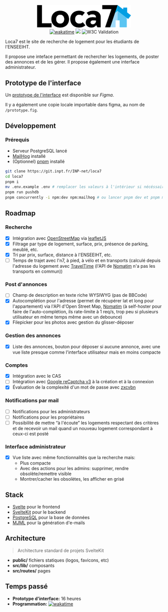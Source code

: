 <div align="center">
  <img width="300" src="public/loca7-wordmark.svg">
  <br>
  <a href="https://wakatime.com/@ewen_lbh/projects/adljqhspbi"><img src="https://wakatime.com/badge/user/0054cecb-dd63-44eb-9e94-ed53ccb8506a/project/92917f76-b95c-4e47-bc96-986e5e983a37.svg" alt="wakatime"></a>
  <a href="https://loca7.vercel.app"><img src="https://vercelbadge.vercel.app/api/ewen-lbh/loca7"></a>
<img alt="W3C Validation" src="https://img.shields.io/w3c-validation/html?targetUrl=https%3A%2F%2Floca7.vercel.app&label=w3c%20validation">
</div>

Loca7 est le site de recherche de logement pour les étudiants de l'ENSEEIHT.

Il propose une inteface permettant de rechercher les logements, de poster des annonces et de les gérer. Il propose également une interface administrateur.

## Prototype de l'interface

Un [prototype de l'interface](https://www.figma.com/file/Y6xMoifKInWIAGuGGdZp49/loca7?node-id=0%3A1&t=UtmI53RLcQkMtKkV-1) est disponible sur _Figma_.

Il y a également une copie locale importable dans figma, au nom de `/prototype.fig`.

## Développement

### Prérequis

- Serveur PostgreSQL lancé
- [MailHog](https://github.com/mailhog/MailHog) installé
- (Optionnel) [pnpm](https://pnpm.io/installation) installé

```bash
git clone https://git.inpt.fr/INP-net/loca7
cd loca7
pnpm i
mv .env.example .env # remplacer les valeurs à l'intérieur si nécéssaire
pnpm run pushdb
pnpm concurrently -i npm:dev npm:mailhog # ou lancer pnpm dev et pnpm mailhog dans 2 terminaux
```

## Roadmap

### Recherche

- [x] Intégration avec [OpenStreetMap](https://www.openstreetmap.org) via [leafletJS](https://leafletjs.com)
- [x] Filtrage par type de logement, surface, prix, présence de parking, meublé, etc.
- [x] Tri par prix, surface, distance à l'ENSEEIHT, etc.
- [ ] Temps de trajet avec l'n7, à pied, à vélo et en transports (calculé depuis l'adresse du logement avec [TravelTime](https://docs.traveltime.com/api/) (l'API de [Nomatim]() n'a pas les transports en commun))

### Post d'annonces

- [ ] Champ de description en texte riche WYSIWYG (pas de BBCode)
- [x] Autocomplétion pour l'adresse (permet de récupérer lat et long pour l'appartement) via l'API d'Open Street Map, [Nomatim](https://nominatim.org/release-docs/develop/)
      (à self-hoster pour faire de l'auto-complétion, ils rate-limite à 1 req/s, trop peu si plusieurs utilisateur en même temps même avec un debounce)
- [x] Filepicker pour les photos avec gestion du glisser-déposer

### Gestion des annonces

- [x] Liste des annonces, bouton pour déposer si aucune annonce, avec une vue liste presque comme l'interface utilisateur mais en moins compacte

### Comptes

- [x] Intégration avec le CAS
- [ ] Intégration avec [Google reCaptcha v3](https://developers.google.com/recaptcha/docs/v3) à la création et à la connexion
- [x] Évaluation de la complexité d'un mot de passe avec [zxcvbn](https://github.com/dropbox/zxcvbn)

### Notifications par mail

- [ ] Notifications pour les administrateurs
- [ ] Notifications pour les propriétaires
- [ ] Possibilité de mettre “à l'écoute” les logements respectant des critères et de recevoir un mail quand un nouveau logement correspondant à ceux-ci est posté

### Interface administrateur

- [x] Vue liste avec même fonctionnalités que la recherche mais:
  - Plus compacte
  - Avec des actions pour les admins: supprimer, rendre obsolète/remettre visible
  - Montrer/cacher les obsolètes, les afficher en grisé

## Stack

- [Svelte](https://svelte.dev) pour le frontend
- [SvelteKit](https://kit.svelte.dev) pour le backend
- [PostgreSQL](https://postgresql.org) pour la base de données
- [MJML](https://mjml.io) pour la génération d'e-mails

## Architecture

> Architecture standard de projets SvelteKit

- **public/** fichiers statiques (logos, favicons, etc)
- **src/lib/** composants
- **src/routes/** pages

## Temps passé

- **Prototype d'interface:** 16 heures
- **Programmation:** [![wakatime](https://wakatime.com/badge/user/0054cecb-dd63-44eb-9e94-ed53ccb8506a/project/92917f76-b95c-4e47-bc96-986e5e983a37.svg)](https://wakatime.com/@ewen_lbh/projects/adljqhspbi)
